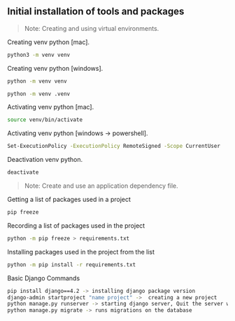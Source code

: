 ## Initial installation of tools and packages

> Note: Creating and using virtual environments.

Сreating venv python [mac].

```sh
python3 -m venv venv
```

Сreating venv python [windows].

```sh
python -m venv venv

python -m venv .venv
```

Activating venv python [mac].

```sh
source venv/bin/activate 
```
Activating venv python [windows -> powershell].

```sh
Set-ExecutionPolicy -ExecutionPolicy RemoteSigned -Scope CurrentUser


```

Deactivation venv python.

```sh
deactivate
```

> Note: Create and use an application dependency file.

Getting a list of packages used in a project

```sh
pip freeze
```

Recording a list of packages used in the project
```sh
python -m pip freeze > requirements.txt
```

Installing packages used in the project from the list
```sh
python -m pip install -r requirements.txt
```
Basic Django Commands
```sh
pip install django==4.2 -> installing django package version
django-admin startproject "name project" ->  creating a new project
python manage.py runserver -> starting django server, Quit the server with CTRL-BREAK
python manage.py migrate -> runs migrations on the database
```